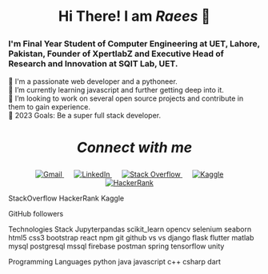 # <p align="center"><strong>Hi There! I am <em>Raees</em></strong> 👋 </p>                                              

### I'm Final Year Student of Computer Engineering at UET, Lahore, Pakistan, Founder of XpertlabZ and Executive Head of Research and Innovation at SQIT Lab, UET.
🧩 I'm a passionate web developer and a pythoneer.  
🌱 I’m currently learning javascript and further getting deep into it.  
👯 I’m looking to work on several open source projects and contribute in them to gain experience.  
🥅 2023 Goals: Be a super full stack developer.  

# <p align="center"><strong><em>Connect with me</em></strong> </p>
<p align="center">
  <a href="mailto:raeesjutt107@gmail.com" style="margin-right: 20px;">
    <img src="https://img.shields.io/badge/-Gmail-c14438?style=for-the-badge&logo=gmail&logoColor=white" alt="Gmail">
  </a>
  <a href="https://www.linkedin.com/in/raees-ahmad-%E2%98%80%EF%B8%8F-development-geek-softwaresolutions-webdevelopment-appdevelopment" style="margin-right: 20px;">
    <img src="https://img.shields.io/badge/-LinkedIn-0e76a8?style=for-the-badge&logo=linkedin&logoColor=white" alt="LinkedIn">
  </a>
  <a href="https://stackoverflow.com/users/18645330" style="margin-right: 20px;">
    <img src="https://img.shields.io/badge/-Stack%20Overflow-f48024?style=for-the-badge&logo=stackoverflow&logoColor=white" alt="Stack Overflow">
  </a>
  <a href="https://www.kaggle.com/Raees_Ahmad_123" style="margin-right: 20px;">
    <img src="https://img.shields.io/badge/-Kaggle-20BEFF?style=for-the-badge&logo=kaggle&logoColor=white" alt="Kaggle">
  </a>
  <a href="https://www.hackerrank.com/profile/194" style="margin-right: 20px;">
    <img src="https://img.shields.io/badge/-HackerRank-2EC866?style=for-the-badge&logo=hackerrank&logoColor=white" alt="HackerRank">
  </a>
</p>





 
StackOverflow 
HackerRank 
Kaggle

GitHub followers 

Technologies Stack
Jupyterpandas scikit_learn opencv selenium seaborn html5 css3 bootstrap react npm git github vs vs django flask flutter matlab mysql postgresql mssql firebase postman spring tensorflow unity

Programming Languages
python java javascript c++ csharp dart 
